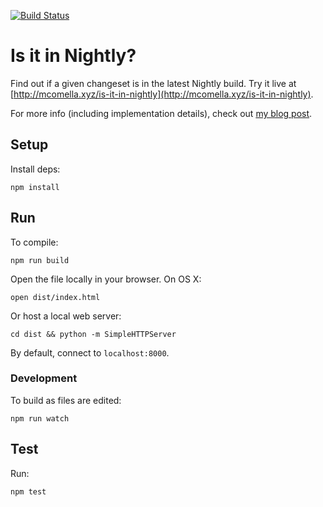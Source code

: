 [![Build
Status](https://travis-ci.org/mcomella/is-it-in-nightly.svg?branch=master)](https://travis-ci.org/mcomella/is-it-in-nightly)

# Is it in Nightly?
Find out if a given changeset is in the latest Nightly build. Try it live at
[http://mcomella.xyz/is-it-in-nightly](http://mcomella.xyz/is-it-in-nightly).

For more info (including implementation details), check out [my blog
post][blog].

## Setup
Install deps:

    npm install

## Run
To compile:

    npm run build

Open the file locally in your browser. On OS X:

    open dist/index.html

Or host a local web server:

    cd dist && python -m SimpleHTTPServer

By default, connect to `localhost:8000`.

### Development
To build as files are edited:

    npm run watch

## Test
Run:

    npm test

[blog]: http://mcomella.xyz/blog/2016/is-it-in-nightly-yet.html
